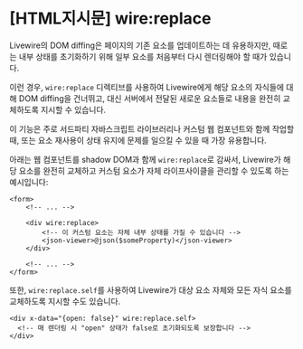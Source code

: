 # [HTML지시문] wire:replace
Livewire의 DOM diffing은 페이지의 기존 요소를 업데이트하는 데 유용하지만, 때로는 내부 상태를 초기화하기 위해 일부 요소를 처음부터 다시 렌더링해야 할 때가 있습니다.

이런 경우, `wire:replace` 디렉티브를 사용하여 Livewire에게 해당 요소의 자식들에 대해 DOM diffing을 건너뛰고, 대신 서버에서 전달된 새로운 요소들로 내용을 완전히 교체하도록 지시할 수 있습니다.

이 기능은 주로 서드파티 자바스크립트 라이브러리나 커스텀 웹 컴포넌트와 함께 작업할 때, 또는 요소 재사용이 상태 유지에 문제를 일으킬 수 있을 때 가장 유용합니다.

아래는 웹 컴포넌트를 shadow DOM과 함께 `wire:replace`로 감싸서, Livewire가 해당 요소를 완전히 교체하고 커스텀 요소가 자체 라이프사이클을 관리할 수 있도록 하는 예시입니다:

```blade
<form>
    <!-- ... -->

    <div wire:replace>
        <!-- 이 커스텀 요소는 자체 내부 상태를 가질 수 있습니다 -->
        <json-viewer>@json($someProperty)</json-viewer>
    </div>

    <!-- ... -->
</form>
```

또한, `wire:replace.self`를 사용하여 Livewire가 대상 요소 자체와 모든 자식 요소를 교체하도록 지시할 수도 있습니다.

```blade
<div x-data="{open: false}" wire:replace.self>
  <!-- 매 렌더링 시 "open" 상태가 false로 초기화되도록 보장합니다 -->
</div>
```

